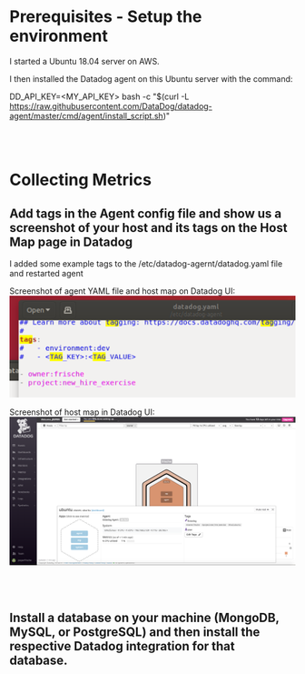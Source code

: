 # Prerequisites - Setup the environment

I started a Ubuntu 18.04 server on AWS.

I then installed the Datadog agent on this Ubuntu server with the command:

DD_API_KEY=<MY_API_KEY> bash -c "$(curl -L https://raw.githubusercontent.com/DataDog/datadog-agent/master/cmd/agent/install_script.sh)"

<br/>
<br/>

# Collecting Metrics

## Add tags in the Agent config file and show us a screenshot of your host and its tags on the Host Map page in Datadog

I added some example tags to the /etc/datadog-agernt/datadog.yaml file and restarted agent

Screenshot of agent YAML file and host map on Datadog UI:
![YAML file with tags](./YAML_file_with_tags.png)

Screenshot of host map in Datadog UI:
![Host map with tags](./Host_map_with_tags.png)


<br/>
<br/>

## Install a database on your machine (MongoDB, MySQL, or PostgreSQL) and then install the respective Datadog integration for that database.
